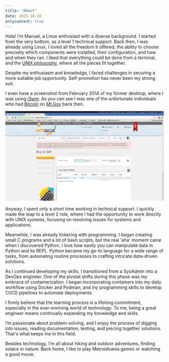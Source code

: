 ```yaml
---
title: "About"
date: 2023-10-20
onlycontent: true
---
```


Hola! I’m Manuel, a Linux enthusiast with a diverse background. I started from the very bottom, as a level 1 technical support. Back then, I was already using Linux, I loved all the freedom it offered, the ability to choose precisely which components were installed, their configuration, and how and when they ran. I liked that everything could be done from a terminal, and the [UNIX philosophy](https://en.wikipedia.org/wiki/Unix_philosophy), where all the pieces fit together.

Despite my enthusiasm and knowledge, I faced challenges in securing a more suitable job opportunity. Self-promotion has never been my strong suit.

I even have a screenshot from February 2014 of my former desktop, where I was using [i3wm](https://i3wm.org/). As you can see I was one of the unfortunate individuals who had [Bitcoin](https://es.wikipedia.org/wiki/Bitcoin) on [Mt.Gox](https://en.wikipedia.org/wiki/Mt._Gox) back then.

![My desktop in February 2014](desktop.png "My desktop in February 2014")

Anyway, I spent only a short time working in technical support. I quickly made the leap to a level 2 role, where I had the opportunity to work directly with UNIX systems, focusing on resolving issues for systems and applications.

Meanwhile, I was already tinkering with programming. I began creating small C programs and a lot of bash scripts, but the real 'aha' moment came when I discovered Python, I love how easily you can manipulate data in Python and its REPL.
Python became my go-to language for a wide range of tasks, from automating routine processes to crafting intricate data-driven solutions.

As I continued developing my skills, I transitioned from a SysAdmin into a DevOps engineer. One of the pivotal shifts during this phase was my embrace of containerization. I began incorporating containers into my daily workflow using Docker and Podman, and my programming skills to develop CI/CD pipelines to automate deployments.

I firmly believe that the learning process is a lifelong commitment, especially in the ever-evolving world of technology. To me, being a great engineer means continually expanding my knowledge and skills.

I’m passionate about problem-solving, and I enjoy the process of digging into issues, reading documentation, testing, and piecing together solutions. That's what keeps me in this field.

Besides technology, I’m all about hiking and outdoor adventures, finding solace in nature. Back home, I like to play Metroidvania games or watching a good movie.

